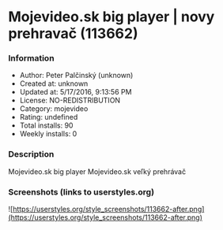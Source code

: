 # Mojevideo.sk big player | novy prehravač (113662)

### Information
- Author: Peter Palčinský (unknown)
- Created at: unknown
- Updated at: 5/17/2016, 9:13:56 PM
- License: NO-REDISTRIBUTION
- Category: mojevideo
- Rating: undefined
- Total installs: 90
- Weekly installs: 0


### Description
Mojevideo.sk big player
Mojevideo.sk veľký prehrávač


### Screenshots (links to userstyles.org)
![https://userstyles.org/style_screenshots/113662-after.png](https://userstyles.org/style_screenshots/113662-after.png)



